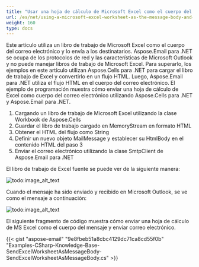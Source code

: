 ```yaml
---
title: "Usar una hoja de cálculo de Microsoft Excel como el cuerpo del mensaje y enviar correo electrónico"
url: /es/net/using-a-microsoft-excel-worksheet-as-the-message-body-and-sending-email/
weight: 160
type: docs
---
```



Este artículo utiliza un libro de trabajo de Microsoft Excel como el cuerpo del correo electrónico y lo envía a los destinatarios. Aspose.Email para .NET se ocupa de los protocolos de red y las características de Microsoft Outlook y no puede manejar libros de trabajo de Microsoft Excel. Para superarlo, los ejemplos en este artículo utilizan Aspose.Cells para .NET para cargar el libro de trabajo de Excel y convertirlo en un flujo HTML. Luego, Aspose.Email para .NET utiliza el flujo HTML en el cuerpo del correo electrónico. El ejemplo de programación muestra cómo enviar una hoja de cálculo de Excel como cuerpo del correo electrónico utilizando Aspose.Cells para .NET y Aspose.Email para .NET.

1. Cargando un libro de trabajo de Microsoft Excel utilizando la clase Workbook de Aspose.Cells
1. Guardar el libro de trabajo cargado en MemoryStream en formato HTML
1. Obtener el HTML del flujo como String
1. Definir un nuevo objeto MailMessage y establecer su HtmlBody en el contenido HTML del paso 3
1. Enviar el correo electrónico utilizando la clase SmtpClient de Aspose.Email para .NET

El libro de trabajo de Excel fuente se puede ver de la siguiente manera:


![todo:image_alt_text](using-a-microsoft-excel-worksheet-as-the-message-body-and-sending-email_1.png)



Cuando el mensaje ha sido enviado y recibido en Microsoft Outlook, se ve como el mensaje a continuación:


![todo:image_alt_text](using-a-microsoft-excel-worksheet-as-the-message-body-and-sending-email_2.png)



El siguiente fragmento de código muestra cómo enviar una hoja de cálculo de MS Excel como el cuerpo del mensaje y enviar correo electrónico.



{{< gist "aspose-email" "9e8fbeb51a8cbc4129dc71ca8cd55f0b" "Examples-CSharp-Knowledge-Base-SendExcelWorksheetAsMessageBody-SendExcelWorksheetAsMessageBody.cs" >}}